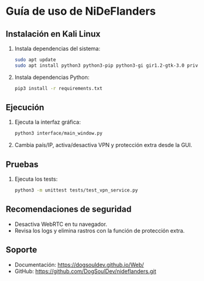 # Guía de uso de NiDeFlanders

## Instalación en Kali Linux

1. Instala dependencias del sistema:
   ```bash
   sudo apt update
   sudo apt install python3 python3-pip python3-gi gir1.2-gtk-3.0 privoxy tor
   ```
2. Instala dependencias Python:
   ```bash
   pip3 install -r requirements.txt
   ```

## Ejecución

1. Ejecuta la interfaz gráfica:
   ```bash
   python3 interface/main_window.py
   ```
2. Cambia país/IP, activa/desactiva VPN y protección extra desde la GUI.

## Pruebas

1. Ejecuta los tests:
   ```bash
   python3 -m unittest tests/test_vpn_service.py
   ```

## Recomendaciones de seguridad
- Desactiva WebRTC en tu navegador.
- Revisa los logs y elimina rastros con la función de protección extra.

## Soporte
- Documentación: https://dogsouldev.github.io/Web/
- GitHub: https://github.com/DogSoulDev/nideflanders.git
